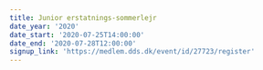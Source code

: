 ```yaml
---
title: Junior erstatnings-sommerlejr
date_year: '2020'
date_start: '2020-07-25T14:00:00'
date_end: '2020-07-28T12:00:00'
signup_link: 'https://medlem.dds.dk/event/id/27723/register'
---
```


